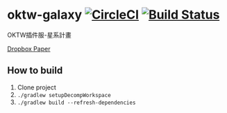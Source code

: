 # oktw-galaxy [![CircleCI](https://circleci.com/gh/OKTW-Network/Galaxy.svg?style=shield)](https://circleci.com/gh/OKTW-Network/Galaxy) [![Build Status](https://travis-ci.org/OKTW-Network/Galaxy.svg?branch=master)](https://travis-ci.org/OKTW-Network/Galaxy)
OKTW插件服-星系計畫

[Dropbox Paper](https://paper.dropbox.com/doc/i2echYaLHbj8YMP3f1loB)


## How to build

1. Clone project
1. `./gradlew setupDecompWorkspace`
1. `./gradlew build --refresh-dependencies`
